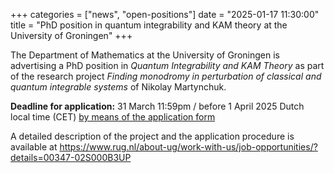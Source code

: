 +++
categories = ["news", "open-positions"]
date = "2025-01-17 11:30:00"
title = "PhD position in quantum integrability and KAM theory at the University of Groningen"
+++

The Department of Mathematics at the University of Groningen is advertising a PhD position in _Quantum Integrability and KAM Theory_ as part of the research project _Finding monodromy in perturbation of classical and quantum integrable systems_ of Nikolay Martynchuk.

**Deadline for application:** 31 March 11:59pm / before 1 April 2025 Dutch local time (CET) [by means of the application form](https://www.rug.nl/about-ug/work-with-us/job-opportunities/?details=00347-02S000B3UP)

A detailed description of the project and the application procedure is available at <https://www.rug.nl/about-ug/work-with-us/job-opportunities/?details=00347-02S000B3UP>
